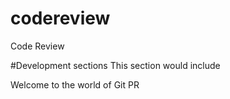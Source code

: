 # codereview
Code Review
 
#Development sections
This section would include
 
Welcome to the world of Git PR


 
